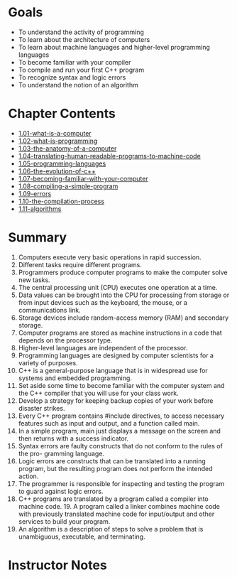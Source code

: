 # Goals
- To understand the activity of programming
- To learn about the architecture of computers
- To learn about machine languages and higher-level programming languages
- To become familiar with your compiler 
- To compile and run your first C++ program 
- To recognize syntax and logic errors 
- To understand the notion of an algorithm

# Chapter Contents
- [1.01-what-is-a-computer ](1.01-what-is-a-computer)
- [1.02-what-is-programming ](1.02-what-is-programming)
- [1.03-the-anatomy-of-a-computer ](1.03-the-anatomy-of-a-computer)
- [1.04-translating-human-readable-programs-to-machine-code
  ](1.04-translating-human-readable-programs-to-machine-code)
- [1.05-programming-languages ](1.05-programming-languages)
- [1.06-the-evolution-of-c++ ](1.06-the-evolution-of-c++)
- [1.07-becoming-familiar-with-your-computer ](1.07-becoming-familiar-with-your-computer)
- [1.08-compiling-a-simple-program ](1.08-compiling-a-simple-program)
- [1.09-errors ](1.09-errors)
- [1.10-the-compilation-process ](1.10-the-compilation-process)
- [1.11-algorithms ](1.11-algorithms)

# Summary

1.	Computers execute very basic operations in rapid succession.
2.	Different tasks require different programs.
3.	Programmers produce computer programs to make the computer solve new tasks.
4.	The central processing unit (CPU) executes one operation at a time. 
5. Data values can be brought into the CPU for processing from storage or from input devices such as the keyboard, the mouse, or a communications link. 
6.	Storage devices include random-access memory (RAM) and secondary storage.  
7.	Computer programs are stored as machine instructions in a code that depends on the processor type.
8.	Higher-level languages are independent of the processor.
9.	Programming languages are designed by computer scientists for a variety of purposes.
10. C++ is a general-purpose language that is in widespread use for systems and embedded programming.
11.	Set aside some time to become familiar with the computer system and the C++ compiler that you will use for your class work.
12. Develop a strategy for keeping backup copies of your work before disaster strikes.
13. Every C++ program contains #include directives, to access necessary features such as input and output, and a function called main.
14.	In a simple program, main just displays a message on the screen and then returns with a success indicator.
15. Syntax errors are faulty constructs that do not conform to the rules of the pro- gramming language.
16. Logic errors are constructs that can be translated into a running program, but the resulting program does not perform the intended action.
17.	The programmer is responsible for inspecting and testing the program to guard against logic errors.
18.	C++ programs are translated by a program called a compiler into machine code. 19. A program called a linker combines machine code with previously translated
machine code for input/output and other services to build your program.
20. An algorithm is a description of steps to solve a problem that is unambiguous, executable, and terminating.

# Instructor Notes


